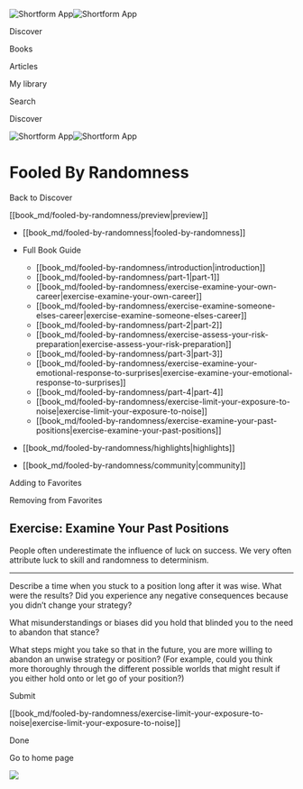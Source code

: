 ![Shortform App](/img/logo.36a2399e.svg)![Shortform App](/img/logo-dark.70c1b072.svg)

Discover

Books

Articles

My library

Search

Discover

![Shortform App](/img/logo.36a2399e.svg)![Shortform App](/img/logo-dark.70c1b072.svg)

# Fooled By Randomness

Back to Discover

[[book_md/fooled-by-randomness/preview|preview]]

  * [[book_md/fooled-by-randomness|fooled-by-randomness]]
  * Full Book Guide

    * [[book_md/fooled-by-randomness/introduction|introduction]]
    * [[book_md/fooled-by-randomness/part-1|part-1]]
    * [[book_md/fooled-by-randomness/exercise-examine-your-own-career|exercise-examine-your-own-career]]
    * [[book_md/fooled-by-randomness/exercise-examine-someone-elses-career|exercise-examine-someone-elses-career]]
    * [[book_md/fooled-by-randomness/part-2|part-2]]
    * [[book_md/fooled-by-randomness/exercise-assess-your-risk-preparation|exercise-assess-your-risk-preparation]]
    * [[book_md/fooled-by-randomness/part-3|part-3]]
    * [[book_md/fooled-by-randomness/exercise-examine-your-emotional-response-to-surprises|exercise-examine-your-emotional-response-to-surprises]]
    * [[book_md/fooled-by-randomness/part-4|part-4]]
    * [[book_md/fooled-by-randomness/exercise-limit-your-exposure-to-noise|exercise-limit-your-exposure-to-noise]]
    * [[book_md/fooled-by-randomness/exercise-examine-your-past-positions|exercise-examine-your-past-positions]]
  * [[book_md/fooled-by-randomness/highlights|highlights]]
  * [[book_md/fooled-by-randomness/community|community]]



Adding to Favorites 

Removing from Favorites 

## Exercise: Examine Your Past Positions

People often underestimate the influence of luck on success. We very often attribute luck to skill and randomness to determinism.

* * *

Describe a time when you stuck to a position long after it was wise. What were the results? Did you experience any negative consequences because you didn’t change your strategy?

What misunderstandings or biases did you hold that blinded you to the need to abandon that stance?

What steps might you take so that in the future, you are more willing to abandon an unwise strategy or position? (For example, could you think more thoroughly through the different possible worlds that might result if you either hold onto or let go of your position?)

Submit 

[[book_md/fooled-by-randomness/exercise-limit-your-exposure-to-noise|exercise-limit-your-exposure-to-noise]]

Done

Go to home page 

![](https://bat.bing.com/action/0?ti=56018282&Ver=2&mid=30346fb0-58df-41c2-876e-568bc22ba4ab&sid=49fff5b0636c11eeb9c611038afc8668&vid=4a005010636c11ee80c703d4c4a7acd5&vids=0&msclkid=N&pi=0&lg=en-US&sw=800&sh=600&sc=24&nwd=1&tl=Shortform%20%7C%20Book&p=https%3A%2F%2Fwww.shortform.com%2Fapp%2Fbook%2Ffooled-by-randomness%2Fexercise-examine-your-past-positions&r=&lt=631&evt=pageLoad&sv=1&rn=719795)
